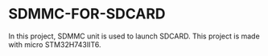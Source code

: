 # SDMMC-FOR-SDCARD
In this project, SDMMC unit is used to launch SDCARD. This project is made with micro STM32H743IIT6.
